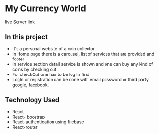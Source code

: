 <h1>My Currency World</h1>
<p>live Server link:<a href = "https://independent-service-prov-20931.web.app/"></a>
<h2>In this project</h2>
<ul>
  <li>It's a personal website of a coin collector.</li>
  <li>In Home page there is a carousel, list of services that are provided and footer</li>
  <li>In service section detail service is shown and one can buy any kind of coins by checking out</li>
  <li>For checkOut one has to be log In first </li>
  <li>LogIn or registration can be done with email password or third party google, facebook.</li>
 </ul>
<h2>Technology Used</h2>
<ul>
  <li>React</li>
  <li>React- boostrap</li>
  <li>React-authentication using firebase</li>
  <li>React-router</li>
</ul>
